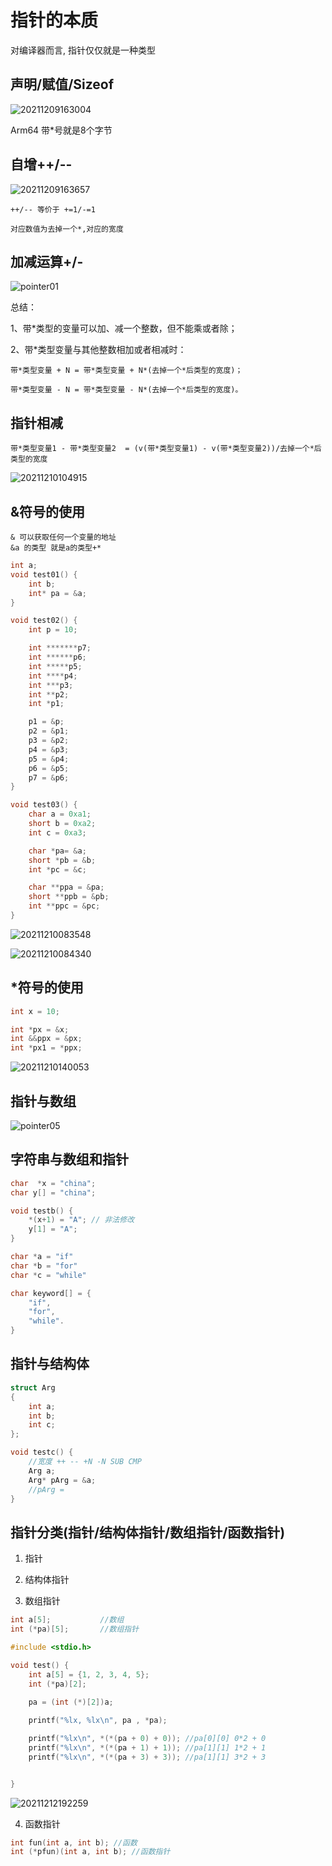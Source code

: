 # 指针的本质

对编译器而言, 指针仅仅就是一种类型

## 声明/赋值/Sizeof

![20211209163004](https://cdn.jsdelivr.net/gh/nzcv/picgo/20211209163004.png)

Arm64 带*号就是8个字节

## 自增++/--

![20211209163657](https://cdn.jsdelivr.net/gh/nzcv/picgo/20211209163657.png)

    ++/-- 等价于 +=1/-=1

    对应数值为去掉一个*,对应的宽度

## 加减运算+/-

![pointer01](https://cdn.jsdelivr.net/gh/nzcv/picgo/pointer01.png)


总结：

1、带*类型的变量可以加、减一个整数，但不能乘或者除；

2、带*类型变量与其他整数相加或者相减时：

    带*类型变量 + N = 带*类型变量 + N*(去掉一个*后类型的宽度)；
    
    带*类型变量 - N = 带*类型变量 - N*(去掉一个*后类型的宽度)。

## 指针相减

    带*类型变量1 - 带*类型变量2  = (v(带*类型变量1) - v(带*类型变量2))/去掉一个*后类型的宽度

![20211210104915](https://cdn.jsdelivr.net/gh/nzcv/picgo/20211210104915.png)


## &符号的使用

    & 可以获取任何一个变量的地址
    &a 的类型 就是a的类型+*

```c
int a;
void test01() {
    int b;
    int* pa = &a;
}

void test02() {
    int p = 10;

    int *******p7;
    int ******p6;
    int *****p5;
    int ****p4;
    int ***p3;
    int **p2;
    int *p1;

    p1 = &p;
    p2 = &p1;
    p3 = &p2;
    p4 = &p3;
    p5 = &p4;
    p6 = &p5;
    p7 = &p6;
}

void test03() {
    char a = 0xa1;
    short b = 0xa2;
    int c = 0xa3;

    char *pa= &a;
    short *pb = &b;
    int *pc = &c;

    char **ppa = &pa;
    short **ppb = &pb;
    int **ppc = &pc;
}
```
![20211210083548](https://cdn.jsdelivr.net/gh/nzcv/picgo/20211210083548.png)


![20211210084340](https://cdn.jsdelivr.net/gh/nzcv/picgo/20211210084340.png)

## *符号的使用

```c
int x = 10;

int *px = &x;
int &&ppx = &px;
int *px1 = *ppx;
```

![20211210140053](https://cdn.jsdelivr.net/gh/nzcv/picgo/20211210140053.png)


## 指针与数组

![pointer05](https://cdn.jsdelivr.net/gh/nzcv/picgo/pointer05.png)


## 字符串与数组和指针

```c
char  *x = "china";
char y[] = "china";

void testb() {
    *(x+1) = "A"; // 非法修改
    y[1] = "A";
}
```

```c
char *a = "if"
char *b = "for"
char *c = "while"

char keyword[] = {
    "if",
    "for",
    "while".
}
```

## 指针与结构体

```c
struct Arg
{
    int a;
    int b;
    int c;
};

void testc() {
    //宽度 ++ -- +N -N SUB CMP
    Arg a;
    Arg* pArg = &a;
    //pArg = 
}
```

## 指针分类(指针/结构体指针/数组指针/函数指针)

1. 指针

2. 结构体指针

3. 数组指针

```c
int a[5];           //数组
int (*pa)[5];       //数组指针
```

```c
#include <stdio.h>

void test() {
    int a[5] = {1, 2, 3, 4, 5};
    int (*pa)[2];
    
    pa = (int (*)[2])a;

    printf("%lx, %lx\n", pa , *pa);

    printf("%lx\n", *(*(pa + 0) + 0)); //pa[0][0] 0*2 + 0
    printf("%lx\n", *(*(pa + 1) + 1)); //pa[1][1] 1*2 + 1
    printf("%lx\n", *(*(pa + 3) + 3)); //pa[1][1] 3*2 + 3


}
```

![20211212192259](https://cdn.jsdelivr.net/gh/nzcv/picgo/20211212192259.png)

4. 函数指针

```c
int fun(int a, int b); //函数
int (*pfun)(int a, int b); //函数指针
```